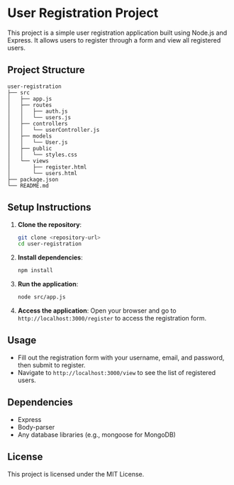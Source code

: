 # User Registration Project

This project is a simple user registration application built using Node.js and Express. It allows users to register through a form and view all registered users.

## Project Structure

```
user-registration
├── src
│   ├── app.js
│   ├── routes
│   │   ├── auth.js
│   │   └── users.js
│   ├── controllers
│   │   └── userController.js
│   ├── models
│   │   └── User.js
│   ├── public
│   │   └── styles.css
│   └── views
│       ├── register.html
│       └── users.html
├── package.json
└── README.md
```

## Setup Instructions

1. **Clone the repository**:
   ```bash
   git clone <repository-url>
   cd user-registration
   ```

2. **Install dependencies**:
   ```bash
   npm install
   ```

3. **Run the application**:
   ```bash
   node src/app.js
   ```

4. **Access the application**:
   Open your browser and go to `http://localhost:3000/register` to access the registration form.

## Usage

- Fill out the registration form with your username, email, and password, then submit to register.
- Navigate to `http://localhost:3000/view` to see the list of registered users.

## Dependencies

- Express
- Body-parser
- Any database libraries (e.g., mongoose for MongoDB)

## License

This project is licensed under the MIT License.